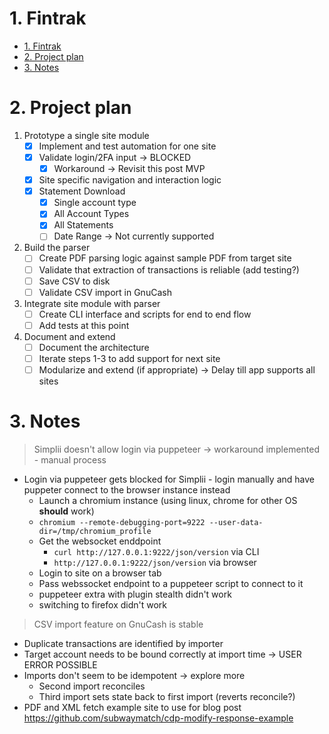 # 1. Fintrak
- [1. Fintrak](#1-fintrak)
- [2. Project plan](#2-project-plan)
- [3. Notes](#3-notes)

# 2. Project plan
1. Prototype a single site module
   - [x] Implement and test automation for one site
   - [x] Validate login/2FA input -> BLOCKED
     - [x] Workaround -> Revisit this post MVP
   - [x] Site specific navigation and interaction logic
   - [x] Statement Download
     - [x] Single account type
     - [x] All Account Types
     - [x] All Statements
     - [ ] Date Range -> Not currently supported
2. Build the parser
   - [ ] Create PDF parsing logic against sample PDF from target site
   - [ ] Validate that extraction of transactions is reliable (add testing?)
   - [ ] Save CSV to disk
   - [ ] Validate CSV import in GnuCash
3. Integrate site module with parser
   - [ ] Create CLI interface and scripts for end to end flow
   - [ ] Add tests at this point
4. Document and extend
   - [ ] Document the architecture
   - [ ] Iterate steps 1-3 to add support for next site
   - [ ] Modularize and extend (if appropriate) -> Delay till app supports all sites

# 3. Notes
> Simplii doesn't allow login via puppeteer -> workaround implemented - manual process
- Login via puppeteer gets blocked for Simplii - login manually and have puppeter connect to the browser instance instead
  - Launch a chromium instance (using linux, chrome for other OS **should** work)
  - `chromium --remote-debugging-port=9222 --user-data-dir=/tmp/chromium_profile`
  - Get the websocket enddpoint
    - `curl http://127.0.0.1:9222/json/version` via CLI
    - `http://127.0.0.1:9222/json/version` via browser
  - Login to site on a browser tab
  - Pass webssocket endpoint to a puppeteer script to connect to it
  - puppeteer extra with plugin stealth didn't work
  - switching to firefox didn't work
> CSV import feature on GnuCash is stable
- Duplicate transactions are identified by importer
- Target account needs to be bound correctly at import time -> USER ERROR POSSIBLE
- Imports don't seem to be idempotent -> explore more
  - Second import reconciles
  - Third import sets state back to first import (reverts reconcile?)
- PDF and XML fetch example site to use for blog post https://github.com/subwaymatch/cdp-modify-response-example